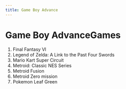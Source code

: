 ```yaml
---
title: Game Boy Advance
---
```


Game Boy AdvanceGames
=============

<ol>
<li>Final Fantasy VI</li>
<li>Legend of Zelda: A Link to the Past Four Swords</li>
<li>Mario Kart Super Circuit</li>
<li>Metroid: Classic NES Series</li>
<li>Metroid Fusion</li>
<li>Metroid Zero mission
<li>Pokemon Leaf Green</li>
</ol>